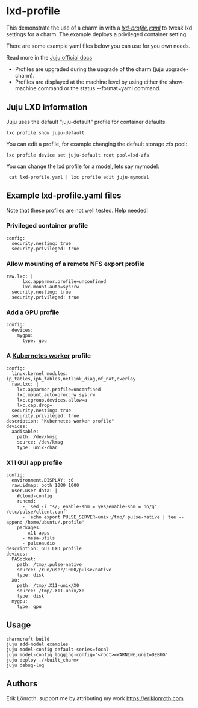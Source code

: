 # lxd-profile

This demonstrate the use of a charm in with a *[lxd-profile.yaml](lxd-profile.yaml)* to tweak lxd settings for a charm. 
The example deploys a privileged container setting.

There are some example yaml files below you can use for you own needs.

Read more in the [Juju official docs]

* Profiles are upgraded during the upgrade of the charm (juju upgrade-charm).
* Profiles are displayed at the machine level by using either the show-machine command or the status --format=yaml command.

## Juju LXD information
Juju uses the default "juju-default" profile for container defaults.

    lxc profile show juju-default

You can edit a profile, for example changing the default storage zfs pool:

    lxc profile device set juju-default root pool=lxd-zfs

You can change the lxd profile for a model, lets say mymodel:

     cat lxd-profile.yaml | lxc profile edit juju-mymodel

## Example lxd-profile.yaml files
Note that these profiles are not well tested. Help needed!

### Privileged container profile
    config:
      security.nesting: true
      security.privileged: true

### Allow mounting of a remote NFS export profile 
    raw.lxc: |
          lxc.apparmor.profile=unconfined
          lxc.mount.auto=sys:rw
      security.nesting: true
      security.privileged: true

### Add a GPU profile

    config:
      devices:
        mygpu:
          type: gpu

### A [Kubernetes worker] profile
    config:
      linux.kernel_modules: ip_tables,ip6_tables,netlink_diag,nf_nat,overlay
      raw.lxc: |
        lxc.apparmor.profile=unconfined
        lxc.mount.auto=proc:rw sys:rw
        lxc.cgroup.devices.allow=a
        lxc.cap.drop=
      security.nesting: true
      security.privileged: true
    description: "Kubernetes worker profile"
    devices:
      aadisable:
        path: /dev/kmsg
        source: /dev/kmsg
        type: unix-char

### X11 GUI app profile
    config:
      environment.DISPLAY: :0
      raw.idmap: both 1000 1000
      user.user-data: |
        #cloud-config
        runcmd:
          - 'sed -i "s/; enable-shm = yes/enable-shm = no/g" /etc/pulse/client.conf'
          - 'echo export PULSE_SERVER=unix:/tmp/.pulse-native | tee --append /home/ubuntu/.profile'
        packages:
          - x11-apps
          - mesa-utils
          - pulseaudio
    description: GUI LXD profile
    devices:
      PASocket:
        path: /tmp/.pulse-native
        source: /run/user/1000/pulse/native
        type: disk
      X0:
        path: /tmp/.X11-unix/X0
        source: /tmp/.X11-unix/X0
        type: disk
      mygpu:
        type: gpu

## Usage
    
    charmcraft build
    juju add-model examples
    juju model-config default-series=focal
    juju model-config logging-config="<root>=WARNING;unit=DEBUG"
    juju deploy ./<built_charm> 
    juju debug-log

## Authors
Erik Lönroth, support me by attributing my work
https://eriklonroth.com


[Juju official docs]: https://juju.is/docs/olm/use-lxd-profiles
[Kubernetes worker]: https://github.com/charmed-kubernetes/charm-kubernetes-worker/blob/master/lxd-profile.yaml